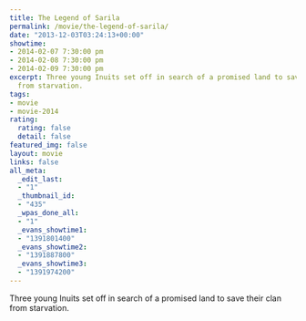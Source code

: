 ```yaml
---
title: The Legend of Sarila
permalink: /movie/the-legend-of-sarila/
date: "2013-12-03T03:24:13+00:00"
showtime:
- 2014-02-07 7:30:00 pm
- 2014-02-08 7:30:00 pm
- 2014-02-09 7:30:00 pm
excerpt: Three young Inuits set off in search of a promised land to save their clan
  from starvation.
tags:
- movie
- movie-2014
rating:
  rating: false
  detail: false
featured_img: false
layout: movie
links: false
all_meta:
  _edit_last:
  - "1"
  _thumbnail_id:
  - "435"
  _wpas_done_all:
  - "1"
  _evans_showtime1:
  - "1391801400"
  _evans_showtime2:
  - "1391887800"
  _evans_showtime3:
  - "1391974200"
---
```


Three young Inuits set off in search of a promised land to save their clan from starvation.